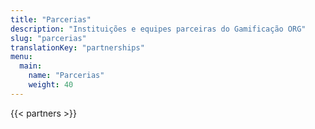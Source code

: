 ```yaml
---
title: "Parcerias"
description: "Instituições e equipes parceiras do Gamificação ORG"
slug: "parcerias"
translationKey: "partnerships"
menu:
  main:
    name: "Parcerias"
    weight: 40
---
```


{{< partners >}}

